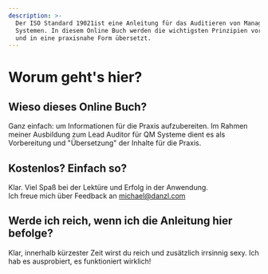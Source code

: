 ```yaml
---
description: >-
  Der ISO Standard 19021ist eine Anleitung für das Auditieren von Management
  Systemen. In diesem Online Buch werden die wichtigsten Prinzipien vorgestellt
  und in eine praxisnahe Form übersetzt.
---
```


# Worum geht's hier?

## Wieso dieses Online Buch? 

Ganz einfach: um Informationen für die Praxis aufzubereiten. Im Rahmen meiner Ausbildung zum Lead Auditor für QM Systeme dient es als Vorbereitung und "Übersetzung" der Inhalte für die Praxis. 

## Kostenlos? Einfach so? 

Klar. Viel Spaß bei der Lektüre und Erfolg in der Anwendung.   
Ich freue mich über Feedback an [michael@danzl.com](mailto:michael@danzl.com)

## Werde ich reich, wenn ich die Anleitung hier befolge? 

Klar, innerhalb kürzester Zeit wirst du reich und zusätzlich irrsinnig sexy. Ich hab es ausprobiert, es funktioniert wirklich! 

